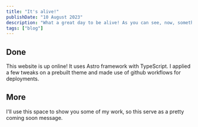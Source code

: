 ```yaml
---
title: "It's alive!"
publishDate: "10 August 2023"
description: "What a great day to be alive! As you can see, now, something is on it's way!"
tags: ["blog"]
---
```


## Done
This website is up online! It uses Astro framework with TypeScript. I applied a few tweaks on a prebuilt theme and made use of github workflows for deployments. 


## More

I'll use this space to show you some of my work, so this serve as a pretty coming soon message.


